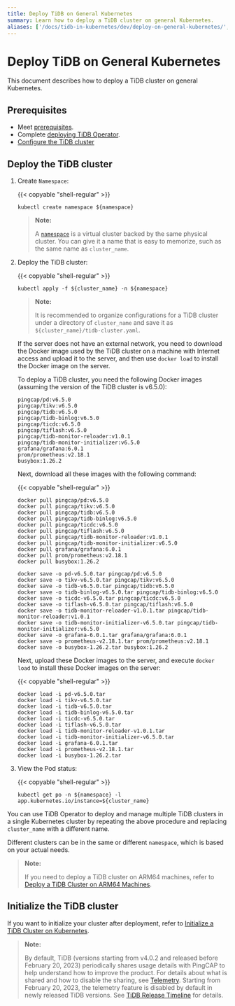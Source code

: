 ```yaml
---
title: Deploy TiDB on General Kubernetes
summary: Learn how to deploy a TiDB cluster on general Kubernetes.
aliases: ['/docs/tidb-in-kubernetes/dev/deploy-on-general-kubernetes/','/tidb-in-kubernetes/dev/deploy-tidb-enterprise-edition']
---
```


# Deploy TiDB on General Kubernetes

This document describes how to deploy a TiDB cluster on general Kubernetes.

## Prerequisites

- Meet [prerequisites](prerequisites.md).
- Complete [deploying TiDB Operator](deploy-tidb-operator.md).
- [Configure the TiDB cluster](configure-a-tidb-cluster.md)

## Deploy the TiDB cluster

1. Create `Namespace`:

    {{< copyable "shell-regular" >}}

    ``` shell
    kubectl create namespace ${namespace}
    ```

    > **Note:**
    >
    > A [`namespace`](https://kubernetes.io/docs/concepts/overview/working-with-objects/namespaces/) is a virtual cluster backed by the same physical cluster. You can give it a name that is easy to memorize, such as the same name as `cluster_name`.

2. Deploy the TiDB cluster:

    {{< copyable "shell-regular" >}}

    ``` shell
    kubectl apply -f ${cluster_name} -n ${namespace}
    ```

    > **Note:**
    >
    > It is recommended to organize configurations for a TiDB cluster under a directory of `cluster_name` and save it as `${cluster_name}/tidb-cluster.yaml`.

    If the server does not have an external network, you need to download the Docker image used by the TiDB cluster on a machine with Internet access and upload it to the server, and then use `docker load` to install the Docker image on the server.

    To deploy a TiDB cluster, you need the following Docker images (assuming the version of the TiDB cluster is v6.5.0):

    ```shell
    pingcap/pd:v6.5.0
    pingcap/tikv:v6.5.0
    pingcap/tidb:v6.5.0
    pingcap/tidb-binlog:v6.5.0
    pingcap/ticdc:v6.5.0
    pingcap/tiflash:v6.5.0
    pingcap/tidb-monitor-reloader:v1.0.1
    pingcap/tidb-monitor-initializer:v6.5.0
    grafana/grafana:6.0.1
    prom/prometheus:v2.18.1
    busybox:1.26.2
    ```

    Next, download all these images with the following command:

    {{< copyable "shell-regular" >}}

    ```shell
    docker pull pingcap/pd:v6.5.0
    docker pull pingcap/tikv:v6.5.0
    docker pull pingcap/tidb:v6.5.0
    docker pull pingcap/tidb-binlog:v6.5.0
    docker pull pingcap/ticdc:v6.5.0
    docker pull pingcap/tiflash:v6.5.0
    docker pull pingcap/tidb-monitor-reloader:v1.0.1
    docker pull pingcap/tidb-monitor-initializer:v6.5.0
    docker pull grafana/grafana:6.0.1
    docker pull prom/prometheus:v2.18.1
    docker pull busybox:1.26.2

    docker save -o pd-v6.5.0.tar pingcap/pd:v6.5.0
    docker save -o tikv-v6.5.0.tar pingcap/tikv:v6.5.0
    docker save -o tidb-v6.5.0.tar pingcap/tidb:v6.5.0
    docker save -o tidb-binlog-v6.5.0.tar pingcap/tidb-binlog:v6.5.0
    docker save -o ticdc-v6.5.0.tar pingcap/ticdc:v6.5.0
    docker save -o tiflash-v6.5.0.tar pingcap/tiflash:v6.5.0
    docker save -o tidb-monitor-reloader-v1.0.1.tar pingcap/tidb-monitor-reloader:v1.0.1
    docker save -o tidb-monitor-initializer-v6.5.0.tar pingcap/tidb-monitor-initializer:v6.5.0
    docker save -o grafana-6.0.1.tar grafana/grafana:6.0.1
    docker save -o prometheus-v2.18.1.tar prom/prometheus:v2.18.1
    docker save -o busybox-1.26.2.tar busybox:1.26.2
    ```

    Next, upload these Docker images to the server, and execute `docker load` to install these Docker images on the server:

    {{< copyable "shell-regular" >}}

    ```shell
    docker load -i pd-v6.5.0.tar
    docker load -i tikv-v6.5.0.tar
    docker load -i tidb-v6.5.0.tar
    docker load -i tidb-binlog-v6.5.0.tar
    docker load -i ticdc-v6.5.0.tar
    docker load -i tiflash-v6.5.0.tar
    docker load -i tidb-monitor-reloader-v1.0.1.tar
    docker load -i tidb-monitor-initializer-v6.5.0.tar
    docker load -i grafana-6.0.1.tar
    docker load -i prometheus-v2.18.1.tar
    docker load -i busybox-1.26.2.tar
    ```

3. View the Pod status:

    {{< copyable "shell-regular" >}}

    ``` shell
    kubectl get po -n ${namespace} -l app.kubernetes.io/instance=${cluster_name}
    ```

You can use TiDB Operator to deploy and manage multiple TiDB clusters in a single Kubernetes cluster by repeating the above procedure and replacing `cluster_name` with a different name.

Different clusters can be in the same or different `namespace`, which is based on your actual needs.

> **Note:**
>
> If you need to deploy a TiDB cluster on ARM64 machines, refer to [Deploy a TiDB Cluster on ARM64 Machines](deploy-cluster-on-arm64.md).

## Initialize the TiDB cluster

If you want to initialize your cluster after deployment, refer to [Initialize a TiDB Cluster on Kubernetes](initialize-a-cluster.md).

> **Note:**
>
> By default, TiDB (versions starting from v4.0.2 and released before February 20, 2023) periodically shares usage details with PingCAP to help understand how to improve the product. For details about what is shared and how to disable the sharing, see [Telemetry](https://docs.pingcap.com/tidb/stable/telemetry). Starting from February 20, 2023, the telemetry feature is disabled by default in newly released TiDB versions. See [TiDB Release Timeline](/releases/release-timeline.md) for details.
